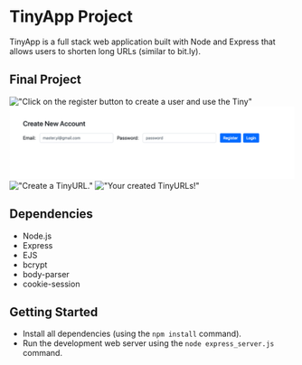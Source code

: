 # TinyApp Project

TinyApp is a full stack web application built with Node and Express that allows users to shorten long URLs (similar to bit.ly).

## Final Project

!["Click on the register button to create a user and use the Tiny"](https://github.com/GideonBrasil/tinyApp_Project/docs/urls_no_login.png)
!["This is the register page. Register to use Tiny."](https://github.com/GideonBrasil/tinyApp_Project/blob/master/docs/register_page.png?raw=true)
!["Create a TinyURL."](https://github.com/GideonBrasil/tinyApp_Project/docs/urls_show.png)
!["Your created TinyURLs!"](https://github.com/GideonBrasil/tinyApp_Project/docs/urls_registered.png)

## Dependencies

- Node.js
- Express
- EJS
- bcrypt
- body-parser
- cookie-session

## Getting Started

- Install all dependencies (using the `npm install` command).
- Run the development web server using the `node express_server.js` command.
